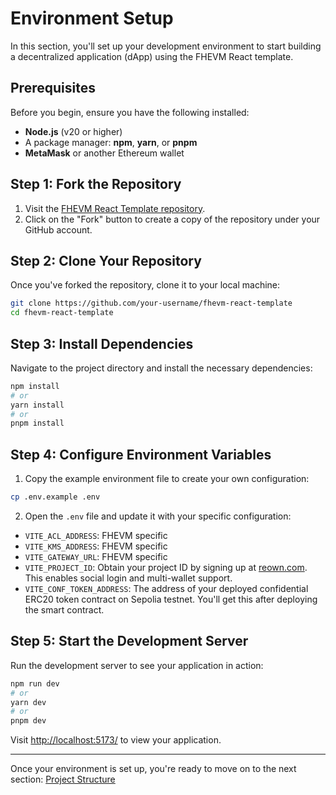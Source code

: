 # Environment Setup

In this section, you'll set up your development environment to start building a decentralized application (dApp) using the FHEVM React template.

## Prerequisites

Before you begin, ensure you have the following installed:

- **Node.js** (v20 or higher)
- A package manager: **npm**, **yarn**, or **pnpm**
- **MetaMask** or another Ethereum wallet

## Step 1: Fork the Repository

1. Visit the [FHEVM React Template repository](https://github.com/zama-ai/fhevm-react-template).
2. Click on the "Fork" button to create a copy of the repository under your GitHub account.

## Step 2: Clone Your Repository

Once you've forked the repository, clone it to your local machine:

```bash
git clone https://github.com/your-username/fhevm-react-template
cd fhevm-react-template
```

## Step 3: Install Dependencies

Navigate to the project directory and install the necessary dependencies:

```bash
npm install
# or
yarn install
# or
pnpm install
```

## Step 4: Configure Environment Variables

1. Copy the example environment file to create your own configuration:

```bash
cp .env.example .env
```

2. Open the `.env` file and update it with your specific configuration:

- `VITE_ACL_ADDRESS`: FHEVM specific
- `VITE_KMS_ADDRESS`: FHEVM specific
- `VITE_GATEWAY_URL`: FHEVM specific
- `VITE_PROJECT_ID`: Obtain your project ID by signing up at [reown.com](https://reown.com/). This enables social login and multi-wallet support.
- `VITE_CONF_TOKEN_ADDRESS`: The address of your deployed confidential ERC20 token contract on Sepolia testnet. You'll get this after deploying the smart contract.

## Step 5: Start the Development Server

Run the development server to see your application in action:

```bash
npm run dev
# or
yarn dev
# or
pnpm dev
```

Visit [http://localhost:5173/](http://localhost:5173/) to view your application.

---

Once your environment is set up, you're ready to move on to the next section: [Project Structure](./2-project-structure.md)
